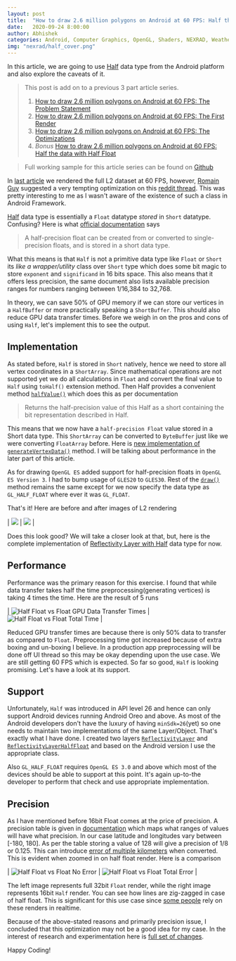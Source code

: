 ```yaml
---
layout: post
title:  "How to draw 2.6 million polygons on Android at 60 FPS: Half the data with Half Float"
date:   2020-09-24 8:00:00
author: Abhishek
categories: Android, Computer Graphics, OpenGL, Shaders, NEXRAD, Weather Visualization, Rendering, 3D, Optimizations
img: "nexrad/half_cover.png"
---
```


In this article, we are going to use [Half](https://developer.android.com/reference/android/util/Half) data type from the Android platform and also explore the caveats of it.

> This post is add on to a previous 3 part article series.
> 1. [How to draw 2.6 million polygons on Android at 60 FPS: The Problem Statement]({{site.url}}/draw-2.6-million-polygons-at-60fps-android)
> 2. [How to draw 2.6 million polygons on Android at 60 FPS: The First Render]({{site.url}}/draw-2.6-million-polygons-at-60fps-first-render)
> 3. [How to draw 2.6 million polygons on Android at 60 FPS: The Optimizations]({{site.url}}/draw-2.6-million-polygons-at-60fps-optimize)
> 4. *Bonus* [How to draw 2.6 million polygons on Android at 60 FPS: Half the data with Half Float]({{site.url}}/draw-2.6-million-polygons-at-60fps-half-float)

> Full working sample for this article series can be found on [Github](https://github.com/abhishekBansal/nexrad-render/tree/master)

In [last article]({{site.url}}/draw-2.6-million-polygons-at-60fps-optimize) we rendered the full L2 dataset at 60 FPS, however, [Romain Guy](https://twitter.com/romainguy) suggested a very tempting optimization on this [reddit thread](https://www.reddit.com/r/androiddev/comments/ioznz0/drawing_millions_of_polygons_at_60_fps_in_android/g4hcbnf?utm_source=share&utm_medium=web2x&context=3). This was pretty interesting to me as I wasn't aware of the existence of such a class in Android Framework.

[Half](https://developer.android.com/reference/android/util/Half) data type is essentially a `Float` datatype *stored* in `Short` datatype. Confusing? Here is what [official documentation](https://developer.android.com/reference/android/util/Half) says
> A half-precision float can be created from or converted to single-precision floats, and is stored in a short data type. 

What this means is that `Half` is not a primitive data type like `Float` or `Short` its *like a wrapper/utility* class over `Short` type which does some bit magic to store `exponent` and `significand` in 16 bits space. This also means that it offers less precision, the same document also lists available precision ranges for numbers ranging between 1/16,384 to 32,768. 

In theory, we can save 50% of GPU memory if we can store our vertices in a `HalfBuffer` or more practically speaking  a `ShortBuffer`. This should also reduce GPU data transfer times. Before we weigh in on the pros and cons of using `Half`, let's implement this to see the output.

## Implementation
As stated before, `Half` is stored in `Short` natively, hence we need to store all vertex coordinates in a `ShortArray`. Since mathematical operations are not supported yet we do all calculations in `Float` and convert the final value to `Half` using `toHalf()` extension method. Then Half provides a convenient method [`halfValue()`](https://developer.android.com/reference/android/util/Half#halfValue()) which does this as per documentation
> Returns the half-precision value of this Half as a short containing the bit representation described in Half.

This means that we now have a `half-precision Float` value stored in a Short data type. This `ShortArray` can be converted to `ByteBuffer` just like we were converting `FloatArray` before. Here is [new implementation of `generateVertexData()`](https://github.com/abhishekBansal/nexrad-render/pull/8/files#diff-44837ae35289cf02beac5bfc4273da5bR125) method. I will be talking about performance in the later part of this article.

As for drawing `OpenGL ES` added support for half-precision floats in `OpenGL ES Version 3`. I had to bump usage of `GLES20` to `GLES30`. Rest of the [`draw()`](https://github.com/abhishekBansal/nexrad-render/pull/8/files#diff-44837ae35289cf02beac5bfc4273da5bR95) method remains the same except for we now specify the data type as `GL_HALF_FLOAT` where ever it was `GL_FLOAT`. 

That's it! Here are before and after images of L2 rendering 

| ![](/assets/images/nexrad/L2_rendering1.png) | ![](/assets/images/nexrad/l2_half.png) |

Does this look good? We will take a closer look at that, but, here is the complete implementation of [Reflectivity Layer with Half](https://github.com/abhishekBansal/nexrad-render/blob/use_half_data_type/app/src/main/java/dev/abhishekbansal/nexrad/layers/ReflectivityLayerHalfFloat.kt) data type for now.

## Performance
Performance was the primary reason for this exercise. I found that while data transfer takes half the time preprocessing(generating vertices) is taking 4 times the time. Here are the result of 5 runs

| ![Half Float vs Float GPU Data Transfer Times](/assets/images/nexrad/data_transfer_time_graph.png) | ![Half Float vs Float Total Time](/assets/images/nexrad/total_time_graph.png) |

Reduced GPU transfer times are because there is only 50% data to transfer as compared to `Float`. Preprocessing time got increased because of extra boxing and un-boxing I believe. In a production app preprocessing will be done off UI thread so this may be okay depending upon the use case. We are still getting 60 FPS which is expected. So far so good, `Half` is looking promising. Let's have a look at its support.

## Support
Unfortunately, `Half` was introduced in API level 26 and hence can only support Android devices running Android Oreo and above. As most of the Android developers don't have the luxury of having `minSdk=26`(yet) so one needs to maintain two implementations of the same Layer/Object. That's exactly what I have done. I created two layers [`ReflectivityLayer`](https://github.com/abhishekBansal/nexrad-render/blob/master/app/src/main/java/dev/abhishekbansal/nexrad/layers/ReflectivityLayer.kt) and [`ReflectivityLayerHalfFloat`](https://github.com/abhishekBansal/nexrad-render/blob/master/app/src/main/java/dev/abhishekbansal/nexrad/layers/ReflectivityLayerHalfFloat.kt) and based on the Android version I use the appropriate class.

Also `GL_HALF_FLOAT` requires `OpenGL ES 3.0` and above which most of the devices should be able to support at this point. It's again up-to-the developer to perform that check and use appropriate implementation.

## Precision
As I have mentioned before 16bit Float comes at the price of precision. A precision table is given in [documentation](https://developer.android.com/reference/android/util/Half) which maps what ranges of values will have what precision. In our case latitude and longitudes vary between [-180, 180].
As per the table storing a value of 128 will give a precision of 1/8 or 0.125. This can introduce [error of multiple kilometers](https://www.usna.edu/Users/oceano/pguth/md_help/html/approx_equivalents.htm) when converted. This is evident when zoomed in on half float render. Here is a comparison

| ![Half Float vs Float No Error](/assets/images/nexrad/l2_closeup.png) | ![Half Float vs Float Total Error](/assets/images/nexrad/l2_half_float_closeup.png) |

The left image represents full 32bit `Float` render, while the right image represents 16bit `Half` render. You can see how lines are zig-zagged in case of half float. This is significant for this use case since [some people](https://en.wikipedia.org/wiki/Storm_chasing) rely on these renders in realtime. 

Because of the above-stated reasons and primarily precision issue, I concluded that this optimization may not be a good idea for my case. In the interest of research and experimentation here is [full set of changes](https://github.com/abhishekBansal/nexrad-render/pull/8/files).

Happy Coding!